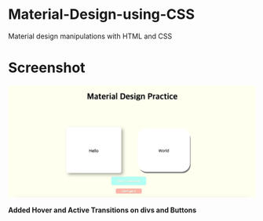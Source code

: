 # Material-Design-using-CSS
Material design manipulations with HTML and CSS


# Screenshot
![Alt Text](matt.jpg)

**Added Hover and Active Transitions on divs and Buttons**
